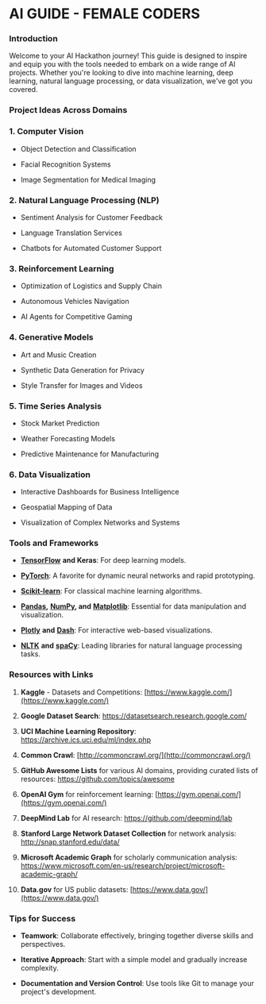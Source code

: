 
AI GUIDE - FEMALE CODERS
========================

### **Introduction**

Welcome to your AI Hackathon journey! This guide is designed to inspire and equip you with the tools needed to embark on a wide range of AI projects. Whether you're looking to dive into machine learning, deep learning, natural language processing, or data visualization, we've got you covered.

### **Project Ideas Across Domains**

### 1\. **Computer Vision**

*   Object Detection and Classification

*   Facial Recognition Systems

*   Image Segmentation for Medical Imaging

### 2\. **Natural Language Processing (NLP)**

*   Sentiment Analysis for Customer Feedback

*   Language Translation Services

*   Chatbots for Automated Customer Support

### 3\. **Reinforcement Learning**

*   Optimization of Logistics and Supply Chain

*   Autonomous Vehicles Navigation

*   AI Agents for Competitive Gaming

### 4\. **Generative Models**

*   Art and Music Creation

*   Synthetic Data Generation for Privacy

*   Style Transfer for Images and Videos

### 5\. **Time Series Analysis**

*   Stock Market Prediction

*   Weather Forecasting Models

*   Predictive Maintenance for Manufacturing

### 6\. **Data Visualization**

*   Interactive Dashboards for Business Intelligence

*   Geospatial Mapping of Data

*   Visualization of Complex Networks and Systems

### **Tools and Frameworks**

*   [**TensorFlow**](https://www.tensorflow.org/) **and Keras**: For deep learning models.

*   [**PyTorch**](https://pytorch.org/): A favorite for dynamic neural networks and rapid prototyping.

*   [**Scikit-learn**](https://scikit-learn.org/stable/): For classical machine learning algorithms.

*   [**Pandas**](https://pandas.pydata.org/)**,** [**NumPy**](https://numpy.org/)**, and** [**Matplotlib**](https://matplotlib.org/): Essential for data manipulation and visualization.

*   [**Plotly**](https://plotly.com/) **and** [**Dash**](https://dash.plotly.com/): For interactive web-based visualizations.

*   [**NLTK**](https://www.nltk.org/) **and** [**spaCy**](https://spacy.io/): Leading libraries for natural language processing tasks.

### **Resources with Links**

1.  **Kaggle** - Datasets and Competitions: [https://www.kaggle.com/](https://www.kaggle.com/)

2.  **Google Dataset Search**: https://datasetsearch.research.google.com/

3.  **UCI Machine Learning Repository**: https://archive.ics.uci.edu/ml/index.php

4.  **Common Crawl**: [http://commoncrawl.org/](http://commoncrawl.org/)

5.  **GitHub Awesome Lists** for various AI domains, providing curated lists of resources: https://github.com/topics/awesome

6.  **OpenAI Gym** for reinforcement learning: [https://gym.openai.com/](https://gym.openai.com/)

7.  **DeepMind Lab** for AI research: https://github.com/deepmind/lab

8.  **Stanford Large Network Dataset Collection** for network analysis: http://snap.stanford.edu/data/

9.  **Microsoft Academic Graph** for scholarly communication analysis: https://www.microsoft.com/en-us/research/project/microsoft-academic-graph/

10.  **Data.gov** for US public datasets: [https://www.data.gov/](https://www.data.gov/)

### **Tips for Success**

*   **Teamwork**: Collaborate effectively, bringing together diverse skills and perspectives.

*   **Iterative Approach**: Start with a simple model and gradually increase complexity.

*   **Documentation and Version Control**: Use tools like Git to manage your project's development.